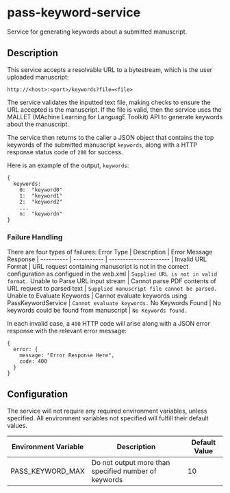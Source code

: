 # pass-keyword-service
Service for generating keywords about a submitted manuscript. 


## Description
This service accepts a resolvable URL to a bytestream, which is the user uploaded manuscript:

`http://<host>:<port>/keywords?file=<file>`

The service validates the inputted text file, making checks to ensure the URL accepted is the manuscript. If the file is valid, then the service uses the MALLET (MAchine Learning for LanguagE Toolkit) API to generate keywords about the manuscript. 

The service then returns to the caller a JSON object that contains the top keywords of the submitted manuscript `keywords`, along with a HTTP response status code of `200` for success.

Here is an example of the output, `keywords`:

```
{
  keywords: 
    0:  "keyword0"
    1:  "keyword1"
    2:  "keyword2"
    ...
    n:  "keywordn"
}
```

### Failure Handling
There are four types of failures:
Error Type | Description | Error Message Response |
---------- | ----------- | ---------------------- |
Invalid URL Format | URL request containing manuscript is not in the correct configuration as configued in the web.xml | `Supplied URL is not in valid format.`
Unable to Parse URL input stream | Cannot parse PDF contents of URL request to parsed text | `Supplied manuscript file cannot be parsed.`
Unable to Evaluate Keywords | Cannot evaluate keywords using PassKeywordService | `Cannot evaluate keywords.`
No Keywords Found | No keywords could be found from manuscript | `No Keywords found.`

In each invalid case, a `400` HTTP code will arise along with a JSON error response with the relevant error message:
```
{
  error: {
    message: "Error Response Here",
    code: 400
  }
}
```

## Configuration
The service will not require any required environment variables, unless specified. All environment variables not specified will fulfill their default values. 

| Environment Variable  		| Description  		| Default Value |
| ------------- | ------------- | ------------- |
| PASS_KEYWORD_MAX | Do not output more than specified number of keywords | 10 |
